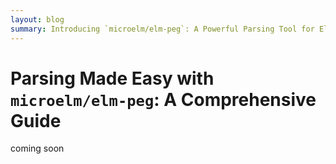 ```yaml
---
layout: blog
summary: Introducing `microelm/elm-peg`: A Powerful Parsing Tool for Elm. Learn about the `microelm/elm-peg` library and how it simplifies the process of building parsers in Elm. With a simple syntax and powerful features, elm-peg can be used to parse complex data structures, making it a valuable addition to any Elm developer's toolkit. In this post, we'll explore the basics of elm-peg and provide examples of how it can be used in real-world applications.
---
```

# Parsing Made Easy with `microelm/elm-peg`: A Comprehensive Guide

coming soon

